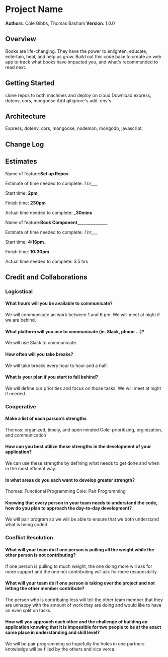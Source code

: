# Project Name

**Authors**: Cole Gibbs, Thomas Basham
**Version**: 1.0.0

## Overview

Books are life-changing. They have the power to enlighten, educate, entertain, heal, and help us grow. Build out this code base to create an web app to track what books have impacted you, and what's recommended to read next.

## Getting Started

clone repos to both machines and deploy on cloud
Download express, dotenv, cors, mongoose
Add gitignore's
add .env's

## Architecture

Express, dotenv, cors, mongoose, nodemon, mongodb, javascript,
<!-- Provide a detailed description of the application design. What technologies (languages, libraries, etc) you're using, and any other relevant design information. -->

## Change Log
<!-- Use this area to document the iterative changes made to your application as each feature is successfully implemented. Use time stamps. Here's an example:

01-01-2001 4:59pm - Application now has a fully-functional express server, with a GET route for the location resource. -->

## Estimates

Name of feature:**Set up Repos**

Estimate of time needed to complete: _1 hr____

Start time: **2pm**_

Finish time: **230pm**

Actual time needed to complete: _**30mins**

Name of feature:**Book Component**_______________

Estimate of time needed to complete: _1 hr____

Start time: **4:16pm**_

Finish time: **10:30pm**

Actual time needed to complete: 3.5 hrs

<!-- See below -->

## Credit and Collaborations
<!-- Give credit (and a link) to other people or resources that helped you build this application. -->
### Logicstical

#### What hours will you be available to communicate?

We will communicate an work between 1 and 6 pm. We will meet at night if we are behind. 

#### What platform will you use to communicate (ie. Slack, phone …)?

We will use Slack to communicate.

#### How often will you take breaks?

We will take breaks every hour to hour and a half. 

#### What is your plan if you start to fall behind?

We will define our priorities and focus on those tasks. We will meet at night if needed.

### Cooperative

#### Make a list of each parson’s strengths

Thomas: organized, timely, and open minded
Cole: prioritizing, orginization, and communication

#### How can you best utilize these strengths in the development of your application?

We can use these strengths by defining what needs to get done and when in the most efficent way.

#### In what areas do you each want to develop greater strength?

Thomas: Functional Programming
Cole: Pair Programming

#### Knowing that every person in your team needs to understand the code, how do you plan to approach the day-to-day development?

We will pair program so we will be able to ensure that we both understand what is being coded.

### Conflict Resolution

#### What will your team do if one person is pulling all the weight while the other person is not contributing?

If one person is pulling to much weight, the one doing more will ask for more support and the one not contributing will ask for more responsiblity. 

#### What will your team do if one person is taking over the project and not letting the other member contribute?

The person who is contribuing less will tell the other team member that they are unhappy with the amount of work they are doing and would like to have an even split on tasks. 

#### How will you approach each other and the challenge of building an application knowing that it is impossible for two people to be at the exact same place in understanding and skill level?

We will be pair programming so hopefully the holes in one partners knowledge will be filled by the others and vica verca.
